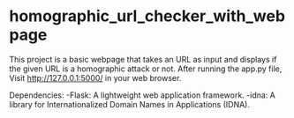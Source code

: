 # homographic_url_checker_with_webpage
This project is a basic webpage that takes an URL as input and displays if the given URL is a homographic attack or not.
After running the app.py file, Visit http://127.0.0.1:5000/ in your web browser.

Dependencies:
-Flask: A lightweight web application framework.
-idna: A library for Internationalized Domain Names in Applications (IDNA).

